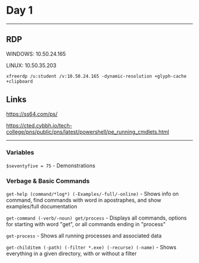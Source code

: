 # Day 1

<hr>

## RDP

WINDOWS:
10.50.24.165

LINUX:
10.50.35.203
```
xfreerdp /u:student /v:10.50.24.165 -dynamic-resolution +glyph-cache +clipboard
```
## Links

https://ss64.com/ps/

https://cted.cybbh.io/tech-college/pns/public/pns/latest/powershell/pe_running_cmdlets.html

<hr>

### Variables
```$seventyfive = 75```    -    Demonstrations

### Verbage & Basic Commands

```get-help (command/*log*) (-Examples/-full/-online)```    -      Shows info on command, find commands with word in apostraphes, and show examples/full documentation

```get-command (-verb/-noun) get/process```    -   Displays all commands, options for starting with word "get", or all commands ending in "process"

```get-process```    -    Shows all running processes and associated data

```get-childitem (-path) (-filter *.exe) (-recurse) (-name)```    -      Shows everything in a given directory, with or without a filter
